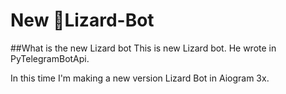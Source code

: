 # New 🦎Lizard-Bot

##What is the new Lizard bot
This is new Lizard bot. He wrote in PyTelegramBotApi.

In this time I'm making a new version Lizard Bot in Aiogram 3x.
